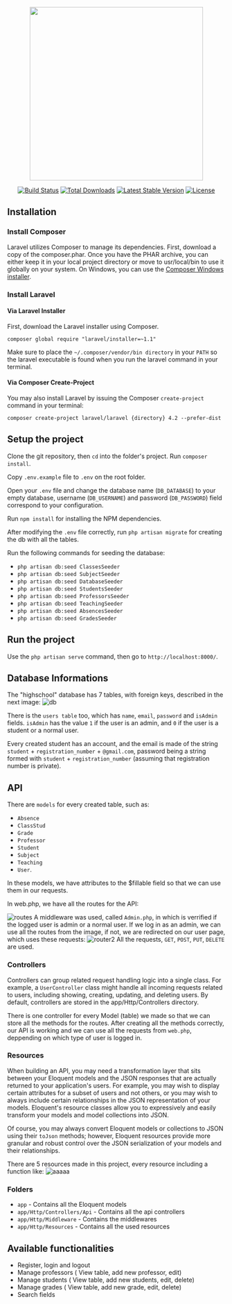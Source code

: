 <p align="center"><a href="https://laravel.com" target="_blank"><img src="https://raw.githubusercontent.com/laravel/art/master/logo-lockup/5%20SVG/2%20CMYK/1%20Full%20Color/laravel-logolockup-cmyk-red.svg" width="400"></a></p>

<p align="center">
<a href="https://travis-ci.org/laravel/framework"><img src="https://travis-ci.org/laravel/framework.svg" alt="Build Status"></a>
<a href="https://packagist.org/packages/laravel/framework"><img src="https://img.shields.io/packagist/dt/laravel/framework" alt="Total Downloads"></a>
<a href="https://packagist.org/packages/laravel/framework"><img src="https://img.shields.io/packagist/v/laravel/framework" alt="Latest Stable Version"></a>
<a href="https://packagist.org/packages/laravel/framework"><img src="https://img.shields.io/packagist/l/laravel/framework" alt="License"></a>
</p>

## Installation
### Install Composer
Laravel utilizes Composer to manage its dependencies. First, download a copy of the composer.phar. Once you have the PHAR archive, you can either keep it in your local project directory or move to usr/local/bin to use it globally on your system. On Windows, you can use the [Composer Windows installer](https://getcomposer.org/Composer-Setup.exe).

### Install Laravel
#### Via Laravel Installer
First, download the Laravel installer using Composer.
```
composer global require "laravel/installer=~1.1"
```
Make sure to place the `~/.composer/vendor/bin directory` in your `PATH` so the laravel executable is found when you run the laravel command in your terminal.

#### Via Composer Create-Project
You may also install Laravel by issuing the Composer `create-project` command in your terminal:
```
composer create-project laravel/laravel {directory} 4.2 --prefer-dist
```
## Setup the project
Clone the git repository, then `cd` into the folder's project. Run `composer install`.
>
Copy `.env.example` file to `.env` on the root folder. 
>
Open your `.env` file and change the database name (`DB_DATABASE`) to your empty database, username (`DB_USERNAME`) and password (`DB_PASSWORD`) field correspond to your configuration.
>
Run `npm install` for installing the NPM dependencies.
>
After modifying the `.env` file correctly, run `php artisan migrate` for creating the db with all the tables.
>
Run the following commands for seeding the database:
>
* `php artisan db:seed ClassesSeeder`
* `php artisan db:seed SubjectSeeder`
* `php artisan db:seed DatabaseSeeder`
* `php artisan db:seed StudentsSeeder`
* `php artisan db:seed ProfessorsSeeder`
* `php artisan db:seed TeachingSeeder`
* `php artisan db:seed AbsencesSeeder`
* `php artisan db:seed GradesSeeder`

## Run the project
Use the `php artisan serve` command, then go to `http://localhost:8000/`.

## Database Informations
The "highschool" database has 7 tables, with foreign keys, described in the next image:
![db](https://user-images.githubusercontent.com/60388013/163412137-0321afa4-27f7-40a4-8ab2-8801b32f7697.PNG)

There is the `users table` too, which has `name`, `email`, `password` and `isAdmin` fields. `isAdmin` has the value `1` if the user is an admin, and `0` if the user is a student or a normal user.
>
Every created student has an account, and the email is made of the string `student` + `registration_number` + `@gmail.com`, password being a string formed with `student` + `registration_number` (assuming that registration number is private). 

## API
There are `models` for every created table, such as:
* `Absence`
*  `ClassStud`
*  `Grade` 
*  `Professor`
*  `Student`
*  `Subject`
*  `Teaching`
*  `User`.
>
In these models, we have attributes to the $fillable field so that we can use them in our requests.
>
In web.php, we have all the routes for the API:
>
![routes](https://user-images.githubusercontent.com/60388013/163416702-60a5c941-1bdc-469a-b418-81579fddadb0.PNG)
A middleware was used, called `Admin.php`, in which is verrified if the logged user is admin or a normal user. If we log in as an admin, we can use all the routes from the image, if not, we are redirected on our user page, which uses these requests:
![router2](https://user-images.githubusercontent.com/60388013/163417644-ae3ca043-ab55-45cd-85e2-ceb3be5fb741.PNG)
All the requests, `GET`, `POST`, `PUT`, `DELETE` are used.
### Controllers
Controllers can group related request handling logic into a single class. For example, a `UserController` class might handle all incoming requests related to users, including showing, creating, updating, and deleting users. By default, controllers are stored in the app/Http/Controllers directory.
>
There is one controller for every Model (table) we made so that we can store all the methods for the routes. After creating all the methods correctly, our API is working and we can use all the requests from `web.php`, deppending on which type of user is logged in.
### Resources
When building an API, you may need a transformation layer that sits between your Eloquent models and the JSON responses that are actually returned to your application's users. For example, you may wish to display certain attributes for a subset of users and not others, or you may wish to always include certain relationships in the JSON representation of your models. Eloquent's resource classes allow you to expressively and easily transform your models and model collections into JSON.
>
Of course, you may always convert Eloquent models or collections to JSON using their `toJson` methods; however, Eloquent resources provide more granular and robust control over the JSON serialization of your models and their relationships.
>
There are 5 resources made in this project, every resource including a function like:
![aaaaa](https://user-images.githubusercontent.com/60388013/163420867-99608f36-dc07-4e1b-95c4-663c33a256b1.PNG)

### Folders
* `app` - Contains all the Eloquent models
* `app/Http/Controllers/Api` - Contains all the api controllers
* `app/Http/Middleware` - Contains the middlewares
* `app/Http/Resources` - Contains all the used resources

## Available functionalities
* Register, login and logout 
* Manage professors ( View table, add new professor, edit)
* Manage students ( View table, add new students, edit, delete)
* Manage grades ( View table, add new grade, edit, delete)
* Search fields

## 

